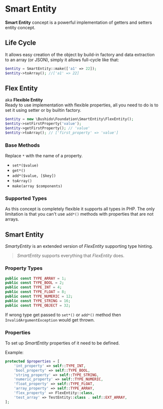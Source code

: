 # Smart Entity
**Smart Entity** concept is a powerful implementation of getters and setters entity concept. 

## Life Cycle  
It allows easy creation of the object by build-in factory and data extraction to an array (or JSON), simply it allows full-cycle like that:
```php
$entity = SmartEntity::make(['a1' => 22]);
$entity->toArray(); //['a1' => 22]
```

## Flex Entity
aka **Flexible Entity**  
Ready to use implementation with flexible properties, all you need to do is to set it using setter or by builtin factory.
```php
$entity = new \Bushido\Foundation\SmartEntity\FlexEntity();
$entity->setFirstProperty('value');
$entity->getFirstProperty(); // 'value'
$entity->toArray(); // ['first_property' => 'value']
```

### Base Methods
Replace `*` with the name of a property.

- `set*($value)`
- `get*()`
- `add*($value, [$key])`
- `toArray()`
- `make(array $components)`

### Supported Types
As this concept is completely flexible it supports all types in PHP. The only limitation is that you can't use `add*()` methods with properties that are not arrays.

## Smart Entity
*SmartyEntity* is an extended version of *FlexEntity* supporting type hinting.

> *SmartEntity* supports everything that *FlexEntity* does. 

### Property Types
```php
public const TYPE_ARRAY = 1;
public const TYPE_BOOL = 2;
public const TYPE_INT = 4;
public const TYPE_FLOAT = 8;
public const TYPE_NUMERIC = 12;
public const TYPE_STRING = 16;
public const TYPE_OBJECT = 32;
```

If wrong type get passed to `set*()` or `add*()` method then `InvalidArgumentException` would get thrown.

### Properties
To set up *SmartEntity* properties of it need to be defined.

Example:
```php
protected $properties = [
    'int_property' => self::TYPE_INT,
    'bool_property' => self::TYPE_BOOL,
    'string_property' => self::TYPE_STRING,
    'numeric_property' => self::TYPE_NUMERIC,
    'float_property' => self::TYPE_FLOAT,
    'array_property' => self::TYPE_ARRAY,
    'flex_property' => FlexEntity::class,
    'test_array' => TestEntity::class . self::EXT_ARRAY,
];
```
